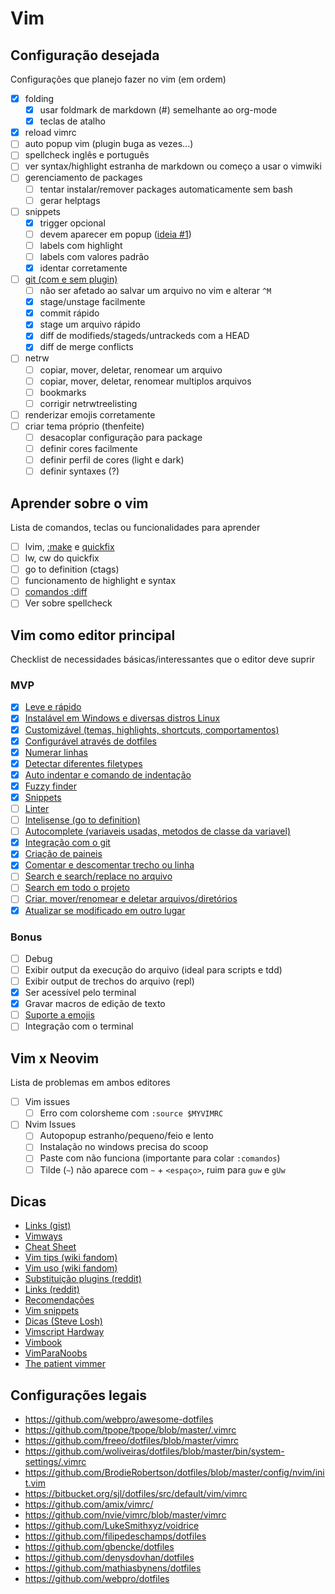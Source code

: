 # Vim
## Configuração desejada
<!-- TODO finalizar checks -->
Configurações que planejo fazer no vim (em ordem)

- [x] folding
    - [x] usar foldmark de markdown (#) semelhante ao org-mode
    - [x] teclas de atalho
- [x] reload vimrc
- [ ] auto popup vim (plugin buga as vezes...)
- [ ] spellcheck inglês e português
- [ ] ver syntax/highlight estranha de markdown ou começo a usar o vimwiki
- [ ] gerenciamento de packages
    - [ ] tentar instalar/remover packages automaticamente sem bash
    - [ ] gerar helptags
- [ ] snippets
    - [x] trigger opcional
    - [ ] devem aparecer em popup ([ideia #1](https://vi.stackexchange.com/questions/7750/how-do-i-manage-and-remember-many-abbreviations-in-my-vimrc))
    - [ ] labels com highlight
    - [ ] labels com valores padrão
    - [x] identar corretamente
- [ ] [git (com e sem plugin)](vim/git.md)
    - [ ] não ser afetado ao salvar um arquivo no vim e alterar `^M`
    - [x] stage/unstage facilmente
    - [x] commit rápido
    - [x] stage um arquivo rápido
    - [x] diff de modifieds/stageds/untrackeds com a HEAD
    - [x] diff de merge conflicts
- [ ] netrw
    - [ ] copiar, mover, deletar, renomear um arquivo
    - [ ] copiar, mover, deletar, renomear multiplos arquivos
    - [ ] bookmarks
    - [ ] corrigir netrwtreelisting
- [ ] renderizar emojis corretamente
- [ ] criar tema próprio (thenfeite)
    - [ ] desacoplar configuração para package
    - [ ] definir cores facilmente
    - [ ] definir perfil de cores (light e dark)
    - [ ] definir syntaxes (?)

## Aprender sobre o vim
<!-- TODO finalizar checks -->
Lista de comandos, teclas ou funcionalidades para aprender

- [ ] lvim, [:make](https://gist.github.com/ajh17/a8f5f194079818b99199) e [quickfix](http://vimdoc.sourceforge.net/htmldoc/quickfix.html#quickfix)
- [ ] lw, cw do quickfix
- [ ] go to definition (ctags)
- [ ] funcionamento de highlight e syntax
- [ ] [comandos :diff](vim/diff.md)
- [ ] Ver sobre spellcheck

## Vim como editor principal
Checklist de necessidades básicas/interessantes que o editor deve suprir

### MVP
- [x] [Leve e rápido](vim/leve-e-rapido.md)
- [x] [Instalável em Windows e diversas distros Linux](vim/install.md)
- [x] [Customizável (temas, highlights, shortcuts, comportamentos)](vim/rc.md)
- [x] [Configurável através de dotfiles](vim/dotfiles)
- [x] [Numerar linhas](vim/numero-linha.md)
- [x] [Detectar diferentes filetypes](vim/filetypes.md)
- [x] [Auto indentar e comando de indentação](vim/indent.md)
- [x] [Fuzzy finder](vim/fuzzy.md)
- [x] [Snippets](vim/snippets.md)
- [ ] [Linter](vim/linter.md)
- [ ] [Intelisense (go to definition)](vim/intelisense.md)
- [ ] [Autocomplete (variaveis usadas, metodos de classe da variavel)](vim/autocomplete.md)
- [x] [Integração com o git](vim/git.md)
- [x] [Criação de paineis](vim/split.md)
- [x] [Comentar e descomentar trecho ou linha](vim/comment.md)
- [ ] [Search e search/replace no arquivo](vim/search-replace.md)
- [ ] [Search em todo o projeto](vim/search-replace-project.md)
- [ ] [Criar, mover/renomear e deletar arquivos/diretórios](vim/diretorios.md)
- [x] [Atualizar se modificado em outro lugar](vim/atualizar-arquivo.md)

### Bonus
- [ ] Debug
- [ ] Exibir output da execução do arquivo (ideal para scripts e tdd)
- [ ] Exibir output de trechos do arquivo (repl)
- [x] Ser acessível pelo terminal
- [x] Gravar macros de edição de texto
- [ ] [Suporte a emojis](vim/emojis)
- [ ] Integração com o terminal

## Vim x Neovim
Lista de problemas em ambos editores

- [ ] Vim issues
    - [ ] Erro com colorsheme com `:source $MYVIMRC`
- [ ] Nvim Issues
    - [ ] Autopopup estranho/pequeno/feio e lento
    - [ ] Instalação no windows precisa do scoop
    - [ ] Paste com <s-insert> não funciona (importante para colar `:comandos`)
    - [ ] Tilde (`~`) não aparece com `~` + `<espaço>`, ruim para `guw` e `gUw`

## Dicas
- [Links (gist)](https://gist.github.com/romainl/4b9f139d2a8694612b924322de1025ce)
- [Vimways](https://vimways.org)
- [Cheat Sheet](https://vim.rtorr.com/lang/pt_br)
- [Vim tips (wiki fandom)](https://vim.fandom.com/wiki/Category:VimTip)
- [Vim uso (wiki fandom)](https://vim.fandom.com/wiki/Category:Usage  )
- [Substituição plugins (reddit)](https://www.reddit.com/r/vim/comments/7iy03o/you_aint_gonna_need_it_your_replacement_for/)
- [Links (reddit)](https://www.reddit.com/r/vim/comments/4dlacf/vim_essentials_articles_videos_ressources/)
- [Recomendações](https://www.vi-improved.org/recommendations/)
- [Vim snippets](https://vimrcfu.com/)
- [Dicas (Steve Losh)](https://stevelosh.com/blog/2010/09/coming-home-to-vim/)
- [Vimscript Hardway](https://learnvimscriptthehardway.stevelosh.com/)
- [Vimbook](https://vimbook.gitbook.io/vimbook/)
- [VimParaNoobs](https://sedilson.github.io/vimparanoobs/index.html)
- [The patient vimmer](http://romainl.github.io/the-patient-vimmer/1.html)

## Configurações legais
- https://github.com/webpro/awesome-dotfiles
- https://github.com/tpope/tpope/blob/master/.vimrc
- https://github.com/freeo/dotfiles/blob/master/vimrc
- https://github.com/woliveiras/dotfiles/blob/master/bin/system-settings/.vimrc
- https://github.com/BrodieRobertson/dotfiles/blob/master/config/nvim/init.vim
- https://bitbucket.org/sjl/dotfiles/src/default/vim/vimrc
- https://github.com/amix/vimrc/
- https://github.com/nvie/vimrc/blob/master/vimrc
- https://github.com/LukeSmithxyz/voidrice
- https://github.com/filipedeschamps/dotfiles
- https://github.com/gbencke/dotfiles
- https://github.com/denysdovhan/dotfiles
- https://github.com/mathiasbynens/dotfiles
- https://github.com/webpro/dotfiles
